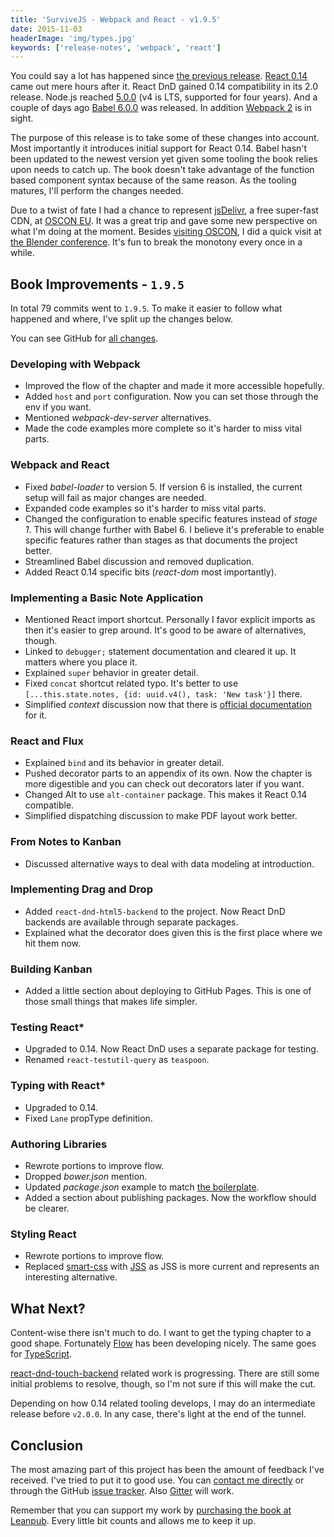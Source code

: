 ```yaml
---
title: 'SurviveJS - Webpack and React - v1.9.5'
date: 2015-11-03
headerImage: 'img/types.jpg'
keywords: ['release-notes', 'webpack', 'react']
---
```


You could say a lot has happened since [the previous release](./survivejs-19). [React 0.14](https://facebook.github.io/react/blog/2015/10/07/react-v0.14.html) came out mere hours after it. React DnD gained 0.14 compatibility in its 2.0 release. Node.js reached [5.0.0](https://nodejs.org/en/blog/release/v5.0.0/) (v4 is LTS, supported for four years). And a couple of days ago [Babel 6.0.0](https://babeljs.io/blog/2015/10/29/6.0.0) was released. In addition [Webpack 2](https://github.com/webpack/webpack/pull/861) is in sight.

The purpose of this release is to take some of these changes into account. Most importantly it introduces initial support for React 0.14. Babel hasn't been updated to the newest version yet given some tooling the book relies upon needs to catch up. The book doesn't take advantage of the function based component syntax because of the same reason. As the tooling matures, I'll perform the changes needed.

Due to a twist of fate I had a chance to represent [jsDelivr](http://www.jsdelivr.com/), a free super-fast CDN, at [OSCON EU](http://conferences.oreilly.com/oscon/open-source-eu-2015). It was a great trip and gave some new perspective on what I'm doing at the moment. Besides [visiting OSCON](http://www.nixtu.info/2015/10/thoughts-on-oscon-2015-amsterdam.html), I did a quick visit at [the Blender conference](http://www.nixtu.info/2015/10/thoughts-on-blender-conference-2015.html). It's fun to break the monotony every once in a while.

## Book Improvements - `1.9.5`

In total 79 commits went to `1.9.5`. To make it easier to follow what happened and where, I've split up the changes below.

You can see GitHub for [all changes](https://github.com/survivejs/webpack_react/compare/v1.9.0...v1.9.5).

### Developing with Webpack

* Improved the flow of the chapter and made it more accessible hopefully.
* Added `host` and `port` configuration. Now you can set those through the env if you want.
* Mentioned *webpack-dev-server* alternatives.
* Made the code examples more complete so it's harder to miss vital parts.

### Webpack and React

* Fixed *babel-loader* to version 5. If version 6 is installed, the current setup will fail as major changes are needed.
* Expanded code examples so it's harder to miss vital parts.
* Changed the configuration to enable specific features instead of *stage 1*. This will change further with Babel 6. I believe it's preferable to enable specific features rather than stages as that documents the project better.
* Streamlined Babel discussion and removed duplication.
* Added React 0.14 specific bits (*react-dom* most importantly).

### Implementing a Basic Note Application

* Mentioned React import shortcut. Personally I favor explicit imports as then it's easier to grep around. It's good to be aware of alternatives, though.
* Linked to `debugger;` statement documentation and cleared it up. It matters where you place it.
* Explained `super` behavior in greater detail.
* Fixed `concat` shortcut related typo. It's better to use `[...this.state.notes, {id: uuid.v4(), task: 'New task'}]` there.
* Simplified *context* discussion now that there is [official documentation](https://facebook.github.io/react/docs/context.html) for it.

### React and Flux

* Explained `bind` and its behavior in greater detail.
* Pushed decorator parts to an appendix of its own. Now the chapter is more digestible and you can check out decorators later if you want.
* Changed Alt to use `alt-container` package. This makes it React 0.14 compatible.
* Simplified dispatching discussion to make PDF layout work better.

### From Notes to Kanban

* Discussed alternative ways to deal with data modeling at introduction.

### Implementing Drag and Drop

* Added `react-dnd-html5-backend` to the project. Now React DnD backends are available through separate packages.
* Explained what the decorator does given this is the first place where we hit them now.

### Building Kanban

* Added a little section about deploying to GitHub Pages. This is one of those small things that makes life simpler.

### Testing React*

* Upgraded to 0.14. Now React DnD uses a separate package for testing.
* Renamed `react-testutil-query` as `teaspoon`.

### Typing with React*

* Upgraded to 0.14.
* Fixed `Lane` propType definition.

### Authoring Libraries

* Rewrote portions to improve flow.
* Dropped *bower.json* mention.
* Updated *package.json* example to match [the boilerplate](https://survivejs.github.io/react-component-boilerplate/).
* Added a section about publishing packages. Now the workflow should be clearer.

### Styling React

* Rewrote portions to improve flow.
* Replaced [smart-css](https://github.com/hackhat/smart-css) with [JSS](https://github.com/jsstyles/jss) as JSS is more current and represents an interesting alternative.

## What Next?

Content-wise there isn't much to do. I want to get the typing chapter to a good shape. Fortunately [Flow](http://flowtype.org/) has been developing nicely. The same goes for [TypeScript](http://www.typescriptlang.org/).

[react-dnd-touch-backend](https://github.com/yahoo/react-dnd-touch-backend) related work is progressing. There are still some initial problems to resolve, though, so I'm not sure if this will make the cut.

Depending on how 0.14 related tooling develops, I may do an intermediate release before `v2.0.0`. In any case, there's light at the end of the tunnel.

## Conclusion

The most amazing part of this project has been the amount of feedback I've received. I've tried to put it to good use. You can [contact me directly](mailto:info@survivejs.com) or through the GitHub [issue tracker](https://github.com/survivejs/webpack_react/issues). Also [Gitter](https://gitter.im/survivejs/webpack_react) will work.

Remember that you can support my work by [purchasing the book at Leanpub](https://leanpub.com/survivejs_webpack_react). Every little bit counts and allows me to keep it up.
